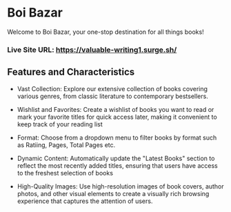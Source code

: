 
# Boi Bazar

Welcome to Boi Bazar, your one-stop destination for all things books!


### Live Site URL: https://valuable-writing1.surge.sh/







## Features and Characteristics

- Vast Collection: Explore our extensive collection of books covering various genres, from classic literature to contemporary bestsellers.

- Wishlist and Favorites: Create a wishlist of books you want to read or mark your favorite titles for quick access later, making it convenient to keep track of your reading list

- Format: Choose from a dropdown menu to filter books by format such as Ratiing, Pages, Total Pages  etc.

- Dynamic Content: Automatically update the "Latest Books" section to reflect the most recently added titles, ensuring that users have access to the freshest selection of books

- High-Quality Images: Use high-resolution images of book covers, author photos, and other visual elements to create a visually rich browsing experience that captures the attention of users.


